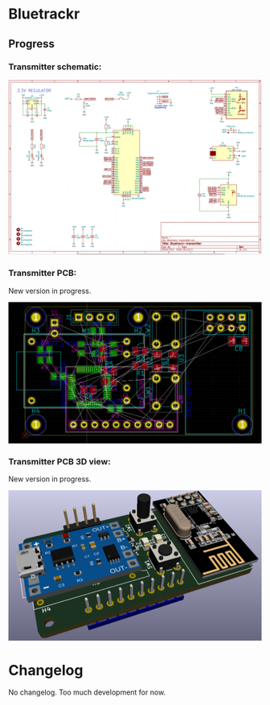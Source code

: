 # Bluetrackr

## Progress

### Transmitter schematic:

![schematic](https://raw.githubusercontent.com/Haellsigh/Bluetrackr/master/doc/images/transmitter_schematic.png)

### Transmitter PCB:

New version in progress.

![schematic](https://raw.githubusercontent.com/Haellsigh/Bluetrackr/master/doc/images/transmitter_pcb.png)

### Transmitter PCB 3D view:

New version in progress.

![schematic](https://raw.githubusercontent.com/Haellsigh/Bluetrackr/master/doc/images/transmitter_3d.png)

# Changelog

No changelog. Too much development for now.
